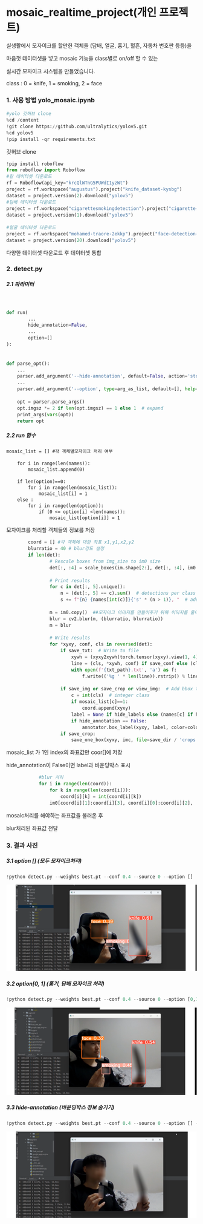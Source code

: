 # mosaic_realtime_project(개인 프로젝트)

실생활에서 모자이크를 할만한 객체들 (담배, 얼굴, 흉기, 혈흔,  자동차 번호판 등등)을

마음껏 데이터셋을 넣고 mosaic 기능을 class별로 on/off 할 수 있는

실시간 모자이크 시스템을 만들었습니다.



class : 0 = knife, 1 = smoking, 2 = face

### 1. 사용 방법 yolo_mosaic.ipynb

```python
#yolo 깃허브 clone
%cd /content
!git clone https://github.com/ultralytics/yolov5.git
%cd yolov5
!pip install -qr requirements.txt
```

깃허브 clone

```python
!pip install roboflow
from roboflow import Roboflow
#칼 데이터셋 다운로드
rf = Roboflow(api_key="krcQlWTnG5PUWdI1yzWt")
project = rf.workspace("augustus").project("knife_dataset-kysbg")
dataset = project.version(2).download("yolov5")
#담배 데이터셋 다운로드
project = rf.workspace("cigarettesmokingdetection").project("cigarette-detection-uyqvc")
dataset = project.version(1).download("yolov5")

#얼굴 데이터셋 다운로드
project = rf.workspace("mohamed-traore-2ekkp").project("face-detection-mik1i")
dataset = project.version(20).download("yolov5")
```

다양한 데이터셋 다운로드 후 데이터셋 통합



### 2. detect.py

##### 2.1 파라미터 

```python


def run(
        ...
        hide_annotation=False,
        ...
        option=[]
):


def parse_opt():
    ...
    parser.add_argument('--hide-annotation', default=False, action='store_true', help='hide annotation')#바운딩박스 출력 여부 결정 (False=출력)   
    ...
    parser.add_argument('--option', type=arg_as_list, default=[], help='mosaic object list([]=mosaic all,[-1]=nothing)')#모자이크 옵션 설정
    
    opt = parser.parse_args()
    opt.imgsz *= 2 if len(opt.imgsz) == 1 else 1  # expand
    print_args(vars(opt))
    return opt
```

##### 2.2 run 함수

```
mosaic_list = [] #각 객체별모자이크 처리 여부

    for i in range(len(names)):
        mosaic_list.append(0)
    
    if len(option)==0:
        for i in range(len(mosaic_list)):
            mosaic_list[i] = 1
    else :
        for i in range(len(option)):
            if (0 <= option[i] <len(names)):
                mosaic_list[option[i]] = 1
```

모자이크를 처리할 객체들의 정보를 저장

```py
		coord = [] #각 객체에 대한 좌표 x1,y1,x2,y2
		blurratio = 40 # blur강도 설정
		if len(det):
                # Rescale boxes from img_size to im0 size
                det[:, :4] = scale_boxes(im.shape[2:], det[:, :4], im0.shape).round()

                # Print results
                for c in det[:, 5].unique():
                    n = (det[:, 5] == c).sum()  # detections per class
                    s += f"{n} {names[int(c)]}{'s' * (n > 1)}, "  # add to string

                m = im0.copy()  ##모자이크 이미지를 만들어주기 위해 이미지를 줄이고 키움
                blur = cv2.blur(m, (blurratio, blurratio))
                m = blur

                # Write results
                for *xyxy, conf, cls in reversed(det):
                    if save_txt:  # Write to file
                        xywh = (xyxy2xywh(torch.tensor(xyxy).view(1, 4)) / gn).view(-1).tolist()  # normalized xywh
                        line = (cls, *xywh, conf) if save_conf else (cls, *xywh)  # label format
                        with open(f'{txt_path}.txt', 'a') as f:
                            f.write(('%g ' * len(line)).rstrip() % line + '\n')

                    if save_img or save_crop or view_img:  # Add bbox to image
                        c = int(cls)  # integer class
                        if mosaic_list[c]==1:
                            coord.append(xyxy)
                        label = None if hide_labels else (names[c] if hide_conf else f'{names[c]} {conf:.2f}')
                        if hide_annotation == False:
                            annotator.box_label(xyxy, label, color=colors(c, True))  # 바운딩 박스 표시
                    if save_crop:
                        save_one_box(xyxy, imc, file=save_dir / 'crops' / names[c] / f'{p.stem}.jpg', BGR=True)
```

mosaic_list 가 1인 index의 좌표값만 coor[]에 저장

hide_annotation이 False이면 label과 바운딩박스 표시

```python
            #blur 처리 
            for i in range(len(coord)):
                for k in range(len(coord[i])):
                    coord[i][k] = int(coord[i][k])
                im0[coord[i][1]:coord[i][3], coord[i][0]:coord[i][2], :] = m[coord[i][1]:coord[i][3], coord[i][0]:coord[i][2], :]
```

mosaic처리를 해야하는 좌표값을 불러온 후

blur처리된 좌표값 전달

### 3. 결과 사진

##### 3.1 option [] (모두 모자이크처리)

```python
!python detect.py --weights best.pt --conf 0.4 --source 0 --option []
```

<img src="https://github.com/2Swon/DeepLearing/blob/main/Project/mosaic_realtime/img/option%5B%5D.png">

##### 3.2 option[0, 1] (흉기, 담배 모자이크 처리)

```python
!python detect.py --weights best.pt --conf 0.4 --source 0 --option [0,1]
```
<img src="https://github.com/2Swon/DeepLearing/blob/main/Project/mosaic_realtime/img/option%5B0%2C1%5D.png">


##### 3.3 hide-annotation (바운딩박스 정보 숨기기)

```python
!python detect.py --weights best.pt --conf 0.4 --source 0 --option [] --hide-annotation
```
<img src="https://github.com/2Swon/DeepLearing/blob/main/Project/mosaic_realtime/img/hide-annotation.png">




